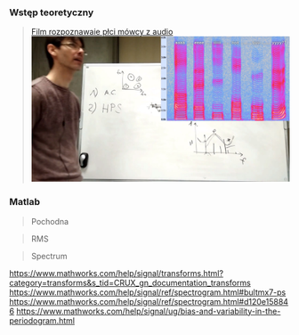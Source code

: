 ### Wstęp teoretyczny
>[Film rozpoznawaie płci mówcy z audio
![ Harmonic Product Spectrum](docs/mowa.jpg)](https://www.youtube.com/watch?v=4R5uvJW9fXs) 

### Matlab

> Pochodna 

> RMS

> Spectrum

https://www.mathworks.com/help/signal/transforms.html?category=transforms&s_tid=CRUX_gn_documentation_transforms
https://www.mathworks.com/help/signal/ref/spectrogram.html#bultmx7-ps
https://www.mathworks.com/help/signal/ref/spectrogram.html#d120e158846
https://www.mathworks.com/help/signal/ug/bias-and-variability-in-the-periodogram.html